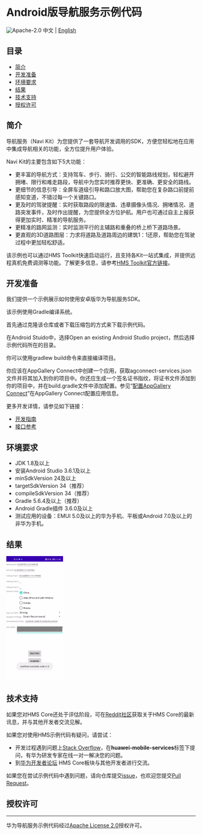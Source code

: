 Android版导航服务示例代码
===============================
![Apache-2.0](https://img.shields.io/badge/license-Apache-blue)
中文 | [English](README.md)

## 目录

* [简介](#简介)
* [开发准备](#开发准备)
* [环境要求](#环境要求)
* [结果](#结果)
* [技术支持](#技术支持)
* [授权许可](#授权许可)

简介
-------

导航服务（Navi Kit）为您提供了一套导航开发调用的SDK，方便您轻松地在应用中集成导航相关的功能，全方位提升用户体验。

Navi Kit的主要包含如下5大功能：
- 更丰富的导航方式：支持驾车、步行、骑行、公交的智能路线规划，轻松避开拥堵、限行和难走路段，导航中为您实时推荐更快、更准确、更安全的路线。
- 更细节的信息引导：全屏车道级引导和路口放大图，帮助您在复杂路口前提前感知变道，不错过每一个关键路口。
- 更及时的驾驶提醒：实时获取路段的限速值、违章摄像头情况、拥堵情况、道路突发事件，及时作出提醒，为您提供全方位护航。用户也可通过自主上报获得更加实时、精准的导航服务。
- 更精准的路网监测：实时监测平行的主辅路和重叠的桥上桥下道路场景。
- 更直观的3D道路图层：力求将道路及道路周边的建筑1：1还原，帮助您在驾驶过程中更加轻松舒适。

该示例也可以通过HMS Toolkit快速启动运行，且支持各Kit一站式集成，并提供远程真机免费调测等功能。了解更多信息，请参考[HMS Toolkit官方链接](https://developer.huawei.com/consumer/cn/doc/development/Tools-Guides/getting-started-0000001077381096?ha_source=hms1)。

开发准备
-------

我们提供一个示例展示如何使用安卓版华为导航服务SDK。

该示例使用Gradle编译系统。

首先通过克隆该仓库或者下载压缩包的方式来下载示例代码。

在Android Stuido中，选择Open an existing Android Studio project，然后选择示例代码所在的目录。

你可以使用gradlew build命令来直接编译项目。

你应该在AppGallery Connect中创建一个应用，获取agconnect-services.json文件并将其加入到你的项目中。你还应生成一个签名证书指纹，将证书文件添加到你的项目中，并在build.gradle文件中添加配置。参见“[配置AppGallery Connect](https://developer.huawei.com/consumer/cn/doc/development/HMSCore-Guides/android-sdk-config-agc-0000001214231910)”在AppGallery Connect配置应用信息。

更多开发详情，请参见如下链接：
- [开发指南](https://developer.huawei.com/consumer/cn/doc/development/HMSCore-Guides/introduction-0000001185010752)
- [接口参考](https://developer.huawei.com/consumer/cn/doc/development/HMSCore-References/api-summary-desc-0000001187429984)

环境要求
-------

+ JDK 1.8及以上
+ 安装Android Studio 3.6.1及以上
+ minSdkVersion 24及以上
+ targetSdkVersion 34（推荐）
+ compileSdkVersion 34（推荐）
+ Gradle 5.6.4及以上（推荐）
+ Android Gradle插件 3.6.0及以上
+ 测试应用的设备：EMUI 5.0及以上的华为手机、平板或Android 7.0及以上的非华为手机。

## 结果

  <img src="navi.png" width = 30% height = 30%>

## 技术支持

如果您对HMS Core还处于评估阶段，可在[Reddit社区](https://www.reddit.com/r/HMSCore/)获取关于HMS Core的最新讯息，并与其他开发者交流见解。

如果您对使用HMS示例代码有疑问，请尝试：
- 开发过程遇到问题上[Stack Overflow](https://stackoverflow.com/questions/tagged/huawei-mobile-services?tab=Votes)，在**huawei-mobile-services**标签下提问，有华为研发专家在线一对一解决您的问题。
- 到[华为开发者论坛](https://developer.huawei.com/consumer/cn/forum/blockdisplay?fid=18?ha_source=hms1) HMS Core板块与其他开发者进行交流。

如果您在尝试示例代码中遇到问题，请向仓库提交[issue](https://github.com/HMS-Core/hms-navi-demo/issues)，也欢迎您提交[Pull Request](https://github.com/HMS-Core/hms-navi-demo/pulls)。

## 授权许可
-------
华为导航服务示例代码经过[Apache License 2.0](https://github.com/HMS-Core/hms-navi-demo/blob/main/client/java/LICENSE)授权许可。